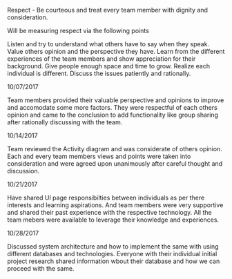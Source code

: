 Respect - Be courteous and treat every team member with dignity and consideration.

Will be measuring respect via the following points

Listen and try to understand what others have to say when they speak.
Value others opinion and the perspective they have.
Learn from the different experiences of the team members and show appreciation for their background.
Give people enough space and time to grow. Realize each individual is different.
Discuss the issues patiently and rationally.

10/07/2017

Team members provided their valuable perspective and opinions to improve and accomodate some more factors. They were respectful of each others opinion and came to the conclusion to add functionality like group sharing after rationally discussing with the team.

10/14/2017

Team reviewed the Activity diagram and was considerate of others opinion. Each and every team members views and points were taken into consideration and were agreed upon unanimously after careful thought and discussion.

10/21/2017

Have shared UI page responsibilties between individuals as per there interests and learning aspirations. And team members were very supportive and shared their past experience with the respective technology. All the team mebers were available to leverage their knowledge and experiences.

10/28/2017

Discussed system architecture and how to implement the same with using different databases and technologies. Everyone with their individual initial project research shared information wbout their database and how we can proceed with the same.
